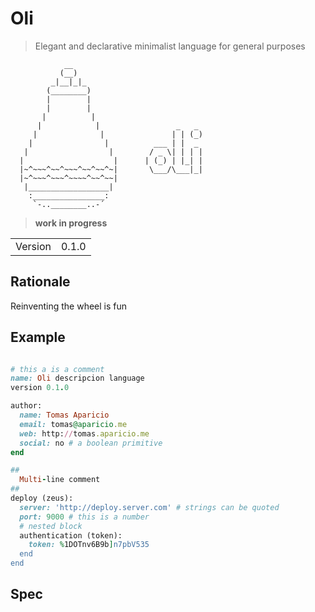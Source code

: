 # Oli

> Elegant and declarative minimalist language for general purposes


```
            __
           (__)
         _|__|_|_
        (________)  
        |        |
        |        |
       |          |
      |            |                 _   _
     |              |               | | (_)
    |                |          ___ | |  _
   |                  |        / _ \| | | |
  |                    |      | (_) | |_| |
  |~^~~~^~~^~~~^~~^~~^~|       \___/\___|_|
  |~^~~~^~~~^~~~~^~~^~~|
   |__________________|
    :________________:
     `-..________..-´

```
> **work in progress**

<table>
<tr> 
<td>Version</td><td>0.1.0</td>
</tr>
</table>

## Rationale

Reinventing the wheel is fun

## Example

```ruby

# this a is a comment
name: Oli descripcion language
version 0.1.0

author:
  name: Tomas Aparicio
  email: tomas@aparicio.me
  web: http://tomas.aparicio.me
  social: no # a boolean primitive
end 

##
  Multi-line comment
##
deploy (zeus):
  server: 'http://deploy.server.com' # strings can be quoted
  port: 9000 # this is a number
  # nested block
  authentication (token): 
    token: %1DOTnv6B9b]n7pbV535
  end
end

```

## Spec

### 